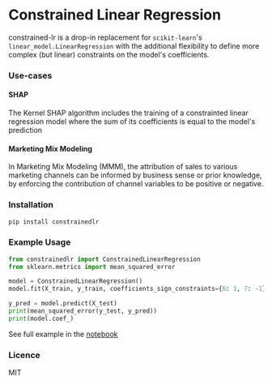 # Constrained Linear Regression
constrained-lr is a drop-in replacement for `scikit-learn`'s `linear_model.LinearRegression` with the additional flexibility to define more complex (but linear) constraints on the model's coefficients.

### Use-cases
#### SHAP
The Kernel SHAP algorithm includes the training of a constrainted linear regression model where the sum of its coefficients is equal to the model's prediction

#### Marketing Mix Modeling
In Marketing Mix Modeling (MMM), the attribution of sales to various marketing channels can be informed by business sense or prior knowledge, by enforcing the contribution of channel variables to be positive or negative.

### Installation
```bash
pip install constrainedlr
```

### Example Usage
```python
from constrainedlr import ConstrainedLinearRegression
from sklearn.metrics import mean_squared_error

model = ConstrainedLinearRegression()
model.fit(X_train, y_train, coefficients_sign_constraints={6: 1, 7: -1})  # 6th and 7th feature (s3 and s4)

y_pred = model.predict(X_test)
print(mean_squared_error(y_test, y_pred))
print(model.coef_)
```

See full example in the [notebook](./notebooks/demo.ipynb)


### Licence
MIT
